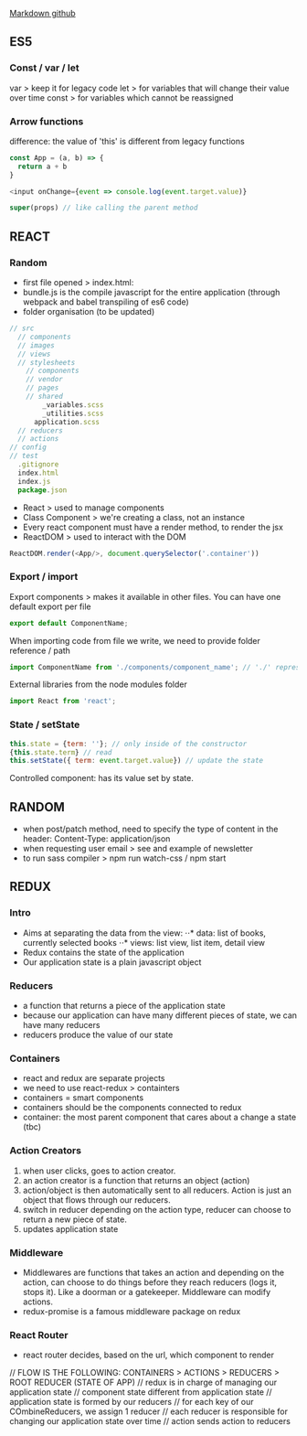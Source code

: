 <!-- https://github.com/adam-p/markdown-here/wiki/Markdown-Cheatsheet -->
[Markdown github](https://github.com/adam-p/markdown-here/wiki/Markdown-Cheatsheet)

## ES5

### Const / var / let
var   > keep it for legacy code
let   > for variables that will change their value over time
const > for variables which cannot be reassigned

### Arrow functions
difference: the value of 'this' is different from legacy functions
```javascript
const App = (a, b) => {
  return a + b
}

<input onChange={event => console.log(event.target.value)}

super(props) // like calling the parent method

```


## REACT

### Random

* first file opened > index.html:
* bundle.js is the compile javascript for the entire application (through webpack and babel transpiling of es6 code)
* folder organisation (to be updated)
```javascript
// src
  // components
  // images
  // views
  // stylesheets
    // components
    // vendor
    // pages
    // shared
        _variables.scss
        _utilities.scss
      application.scss
  // reducers
  // actions
// config
// test
  .gitignore
  index.html
  index.js
  package.json
```
* React    > used to manage components
* Class Component > we're creating a class, not an instance
* Every react component must have a render method, to render the jsx
* ReactDOM > used to interact with the DOM
```javascript
ReactDOM.render(<App/>, document.querySelector('.container'))
```

### Export / import

Export components > makes it available in other files.
You can have one default export per file
```javascript
export default ComponentName;
```

When importing code from file we write, we need to provide folder reference / path
```javascript
import ComponentName from './components/component_name'; // './' represents the current directory
```

External libraries from the node modules folder
```javascript
import React from 'react';
```

### State / setState

```javascript
this.state = {term: ''}; // only inside of the constructor
{this.state.term} // read
this.setState({ term: event.target.value}) // update the state
```
Controlled component: has its value set by state.



## RANDOM
* when post/patch method, need to specify the type of content in the header: Content-Type: application/json
* when requesting user email > see and example of newsletter
* to run sass compiler > npm run watch-css / npm start


## REDUX

### Intro
* Aims at separating the data from the view:
⋅⋅* data: list of books, currently selected books
⋅⋅* views: list view, list item, detail view
* Redux contains the state of the application
* Our application state is a plain javascript object

### Reducers
* a function that returns a piece of the application state
* because our application can have many different pieces of state, we can have many reducers
* reducers produce the value of our state

### Containers
* react and redux are separate projects
* we need to use react-redux > containters
* containers = smart components
* containers should be the components connected to redux
* container: the most parent component that cares about a change a state (tbc)

### Action Creators
1. when user clicks, goes to action creator.
2. an action creator is a function that returns an object (action)
3. action/object is then automatically sent to all reducers. Action is just an object that flows through our reducers.
4. switch in reducer depending on the action type, reducer can choose to return a new piece of state.
5. updates application state

### Middleware
* Middlewares are functions that takes an action and depending on the action, can choose to do things before they reach reducers (logs it, stops it). Like a doorman or a gatekeeper. Middleware can modify actions.
* redux-promise is a famous middleware package on redux

### React Router
* react router decides, based on the url, which component to render


// FLOW IS THE FOLLOWING: CONTAINERS > ACTIONS > REDUCERS > ROOT REDUCER (STATE OF APP)
// redux is in charge of managing our application state
// component state different from application state
// application state is formed by our reducers
// for each key of our COmbineReducers, we assign 1 reducer
// each reducer is responsible for changing our application state over time
// action sends action to reducers




